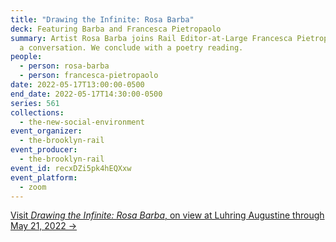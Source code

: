 ```yaml
---
title: "Drawing the Infinite: Rosa Barba"
deck: Featuring Barba and Francesca Pietropaolo
summary: Artist Rosa Barba joins Rail Editor-at-Large Francesca Pietropaolo for
  a conversation. We conclude with a poetry reading.
people:
  - person: rosa-barba
  - person: francesca-pietropaolo
date: 2022-05-17T13:00:00-0500
end_date: 2022-05-17T14:30:00-0500
series: 561
collections:
  - the-new-social-environment
event_organizer:
  - the-brooklyn-rail
event_producer:
  - the-brooklyn-rail
event_id: recxDZi5pk4hEQXxw
event_platform:
  - zoom
---
```

[Visit *Drawing the Infinite: Rosa Barba*, on view at Luhring Augustine through May 21, 2022 → ](https://www.luhringaugustine.com/exhibitions/rosa-barba-drawing-the-infinite#tab:thumbnails)